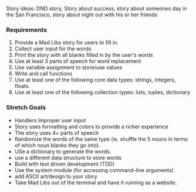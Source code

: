 Story ideas: DND story, Story about success, story about someones day in the San Francisco, story about night out with his or her friends


### Requirements
1. Provide a Mad Libs story for users to fill in.
2. Collect user input for the words
3. Print the story with all blanks filled in by the user's words 
4. Use at least 3 parts of speech for word replacement
5. Use variable assignment to store/use values
6. Write and call functions
7. Use at least one of the following core data types: strings, integers, floats.
8. Use at least one of the following collection types: lists, tuples, dictionary

### Stretch Goals

* Handlers Improper user input
* Story uses formatting and colors to provide a richer experience
* The story uses 4+ parts of speech
* Randomize the words of the same type (ie. shuffle the 5 nouns in terms of which noun blanks they go into).
* USe a dictionary to generate the words.
* use a different data structure to store words
* Build with test driven development (TDD)
* Use the system module (for accessing command-line arguments)
* add ASCII art/design to your story
* Take Mad Libs out of the terminal and have it running as a website.


